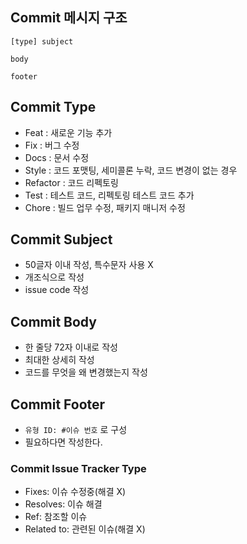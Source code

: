## Commit 메시지 구조
```
[type] subject

body 

footer
```

## Commit Type

- Feat : 새로운 기능 추가
- Fix : 버그 수정
- Docs : 문서 수정
- Style : 코드 포맷팅, 세미콜론 누락, 코드 변경이 없는 경우
- Refactor : 코드 리펙토링
- Test : 테스트 코드, 리펙토링 테스트 코드 추가
- Chore : 빌드 업무 수정, 패키지 매니저 수정

## Commit Subject

- 50글자 이내 작성, 특수문자 사용 X
- 개조식으로 작성
- issue code 작성

## Commit Body

- 한 줄당 72자 이내로 작성
- 최대한 상세히 작성
- 코드를 무엇을 왜 변경했는지 작성

## Commit Footer

- ```유형 ID: #이슈 번호``` 로 구성
- 필요하다면 작성한다.

### Commit Issue Tracker Type

- Fixes: 이슈 수정중(해결 X)
- Resolves: 이슈 해결
- Ref: 참조할 이슈
- Related to: 관련된 이슈(해결 X)